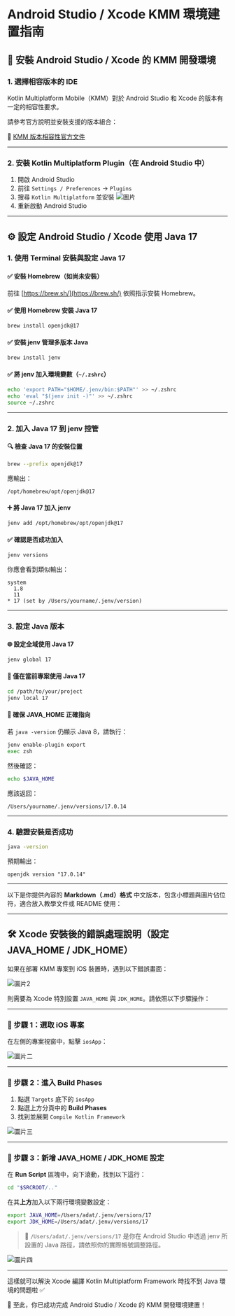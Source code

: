 # Android Studio / Xcode KMM 環境建置指南

## 📌 安裝 Android Studio / Xcode 的 KMM 開發環境

### 1. 選擇相容版本的 IDE

Kotlin Multiplatform Mobile（KMM）對於 Android Studio 和 Xcode 的版本有一定的相容性要求。

請參考官方說明並安裝支援的版本組合：

🔗 [KMM 版本相容性官方文件](https://kotlinlang.org/docs/multiplatform-compatibility-guide.html#version-compatibility)

---

### 2. 安裝 Kotlin Multiplatform Plugin（在 Android Studio 中）

1. 開啟 Android Studio
2. 前往 `Settings / Preferences` → `Plugins`
3. 搜尋 `Kotlin Multiplatform` 並安裝
![圖片](p1.png)
4. 重新啟動 Android Studio

---

## ⚙️ 設定 Android Studio / Xcode 使用 Java 17

### 1. 使用 Terminal 安裝與設定 Java 17

#### ✅ 安裝 Homebrew（如尚未安裝）
前往 [https://brew.sh/](https://brew.sh/) 依照指示安裝 Homebrew。

#### ✅ 使用 Homebrew 安裝 Java 17
```bash
brew install openjdk@17
```

#### ✅ 安裝 jenv 管理多版本 Java
```bash
brew install jenv
```

#### ✅ 將 jenv 加入環境變數（`~/.zshrc`）
```bash
echo 'export PATH="$HOME/.jenv/bin:$PATH"' >> ~/.zshrc
echo 'eval "$(jenv init -)"' >> ~/.zshrc
source ~/.zshrc
```

---

### 2. 加入 Java 17 到 jenv 控管

#### 🔍 檢查 Java 17 的安裝位置
```bash
brew --prefix openjdk@17
```
應輸出：
```
/opt/homebrew/opt/openjdk@17
```

#### ➕ 將 Java 17 加入 jenv
```bash
jenv add /opt/homebrew/opt/openjdk@17
```

#### ✅ 確認是否成功加入
```bash
jenv versions
```
你應會看到類似輸出：
```
system
  1.8
  11
* 17 (set by /Users/yourname/.jenv/version)
```

---

### 3. 設定 Java 版本

#### 🌐 設定全域使用 Java 17
```bash
jenv global 17
```

#### 📁 僅在當前專案使用 Java 17
```bash
cd /path/to/your/project
jenv local 17
```

#### 🔄 確保 JAVA_HOME 正確指向
若 `java -version` 仍顯示 Java 8，請執行：
```bash
jenv enable-plugin export
exec zsh
```

然後確認：
```bash
echo $JAVA_HOME
```
應該返回：
```
/Users/yourname/.jenv/versions/17.0.14
```

---

### 4. 驗證安裝是否成功
```bash
java -version
```
預期輸出：
```
openjdk version "17.0.14"
```

---
以下是你提供內容的 **Markdown（.md）格式** 中文版本，包含小標題與圖片佔位符，適合放入教學文件或 README 使用：

---

## 🛠 Xcode 安裝後的錯誤處理說明（設定 JAVA_HOME / JDK_HOME）

如果在部署 KMM 專案到 iOS 裝置時，遇到以下錯誤畫面：

![圖片2](p2.png)

則需要為 Xcode 特別設置 `JAVA_HOME` 與 `JDK_HOME`。請依照以下步驟操作：

---

### 🔹 步驟 1：選取 iOS 專案

在左側的專案視窗中，點擊 `iosApp`：

![圖片二](p3.png)

---

### 🔹 步驟 2：進入 Build Phases

1. 點選 `Targets` 底下的 `iosApp`
2. 點選上方分頁中的 **Build Phases**
3. 找到並展開 `Compile Kotlin Framework`

![圖片三](p4.png)

---

### 🔹 步驟 3：新增 JAVA_HOME / JDK_HOME 設定

在 **Run Script** 區塊中，向下滾動，找到以下這行：

```bash
cd "$SRCROOT/.."
```

在其**上方**加入以下兩行環境變數設定：

```bash
export JAVA_HOME=/Users/adat/.jenv/versions/17
export JDK_HOME=/Users/adat/.jenv/versions/17
```

> 📌 `/Users/adat/.jenv/versions/17` 是你在 Android Studio 中透過 jenv 所設置的 Java 路徑，請依照你的實際帳號調整路徑。

![圖片四](p5.png)

---

這樣就可以解決 Xcode 編譯 Kotlin Multiplatform Framework 時找不到 Java 環境的問題啦 ✅

📝 至此，你已成功完成 Android Studio / Xcode 的 KMM 開發環境建置！
